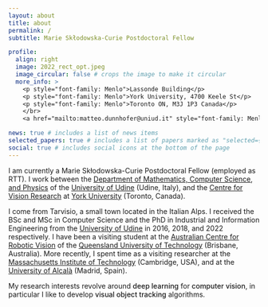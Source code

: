 ```yaml
---
layout: about
title: about
permalink: /
subtitle: Marie Skłodowska-Curie Postdoctoral Fellow

profile:
  align: right
  image: 2022_rect_opt.jpeg
  image_circular: false # crops the image to make it circular
  more_info: >
    <p style="font-family: Menlo">Lassonde Building</p>
    <p style="font-family: Menlo">York University, 4700 Keele St</p>
    <p style="font-family: Menlo">Toronto ON, M3J 1P3 Canada</p>
    </br>
    <a href="mailto:matteo.dunnhofer@uniud.it" style="font-family: Menlo">matteo.dunnhofer@uniud.it</a>

news: true # includes a list of news items
selected_papers: true # includes a list of papers marked as "selected={true}"
social: true # includes social icons at the bottom of the page
---
```


I am currently a Marie Skłodowska-Curie Postdoctoral Fellow (employed as RTT). I work between the <a href="https://www.dmif.uniud.it/en/">Department of Mathematics, Computer Science, and Physics</a> of the <a href="http://www.uniud.it">University of Udine</a> (Udine, Italy), and the <a href="https://www.yorku.ca/cvr/">Centre for Vision Research</a> at <a href="https://www.yorku.ca">York University</a> (Toronto, Canada). 

I come from Tarvisio, a small town located in the Italian Alps. I received the BSc and MSc in Computer Science and the PhD in Industrial and Information Engineering from the <a href="http://www.uniud.it">University of Udine</a> in 2016, 2018, and 2022 respectively. I have been a visiting student at the <a href="https://www.roboticvision.org">Australian Centre for Robotic Vision</a> of the <a href="https://www.qut.edu.au">Queensland University of Technology</a> (Brisbane, Australia). More recently, I spent time as a visiting researcher at the <a href="https://www.mit.edu">Massachusetts Institute of Technology</a> (Cambridge, USA), and at the <a href="https://uah.es/en/">University of Alcalà</a> (Madrid, Spain).

My research interests revolve around <bold style="font-weight: 500">deep learning</bold> for <strong style="font-weight: 500">computer vision</strong>, in particular I like to develop <strong style="font-weight: 500">visual object tracking</strong> algorithms.
